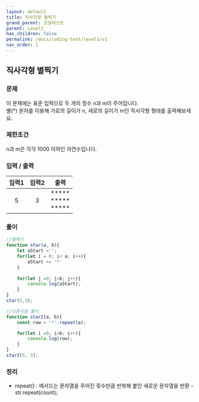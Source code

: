 ```yaml
---
layout: default
title: 직사각형 별찍기
grand_parent: 코딩테스트
parent: Level1
has_children: false
permalink: /docs/coding-test/level1/v1
nav_order: 1
---
```



## **직사각형 별찍기** 

### **문제** 

이 문제에는 표준 입력으로 두 개의 정수 n과 m이 주어집니다.  
별(\*) 문자를 이용해 가로의 길이가 n, 세로의 길이가 m인 직사각형 형태를 출력해보세요.


### **제한조건**

n과 m은 각각 1000 이하인 자연수입니다.


### **입력 / 출력**

|입력1  |입력2  |출력            |  
|:-----:|:-----:|:-----:        |
|5      |3      |\*\*\*\*\*  <br/> \*\*\*\*\* <br/>  \*\*\*\*\*  |



### **풀이**

```js
//별찍기
function star(a, b){
    let aStart ='';
    for(let i = 0; i< a; i++){
        aStart += '*'             
    }
    
    for(let j =0; j<b; j++){
        console.log(aStart);
    }
}
star(5,3);
```

```js
//다른사람 풀이
function star2(a, b){
    const row = '*'.repeat(a);

    for(let i =0; i<b; i++){
        console.log(row);
    }
}
star2(5, 3);
```

### **정리**
- repeat() : 메서드는 문자열을 주어진 횟수만큼 반복해 붙인 새로운 문자열을 반환 - str.repeat(count); 
